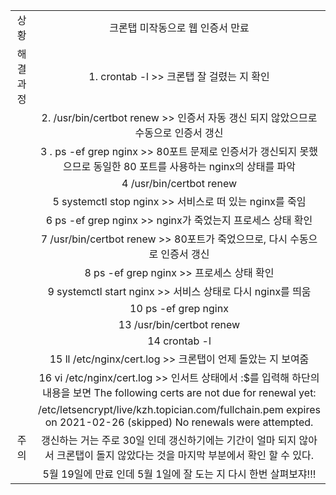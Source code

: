    |||
   |:--:|:--:|
   |상황|크론탭 미작동으로 웹 인증서 만료|
   |해결과정| 1. crontab -l   >> 크론탭 잘 걸렸는 지 확인|
   ||2.  /usr/bin/certbot renew   >> 인증서 자동 갱신 되지 않았으므로 수동으로 인증서 갱신|
   ||3 . ps -ef  grep nginx  >> 80포트 문제로 인증서가 갱신되지 못했으므로 동일한 80 포트를 사용하는 nginx의 상태를 파악|
   || 4  /usr/bin/certbot renew|   
   || 5  systemctl stop nginx   >> 서비스로 떠 있는 nginx를 죽임|
   || 6  ps -ef  grep nginx    >> nginx가 죽었는지 프로세스 상태 확인|
   || 7  /usr/bin/certbot renew   >> 80포트가 죽었으므로, 다시 수동으로 인증서 갱신|
   || 8  ps -ef  grep nginx    >> 프로세스 상태 확인||
   || 9  systemctl start nginx    >> 서비스 상태로 다시 nginx를 띄움|
   ||10  ps -ef  grep nginx|
   ||13  /usr/bin/certbot renew|
   ||14  crontab -l|
   ||15  ll /etc/nginx/cert.log   >> 크론탭이 언제 돌았는 지 보여줌|
   ||16  vi /etc/nginx/cert.log   >> 인서트 상태에서 :$를 입력해 하단의 내용을 보면 The following certs are not due for renewal yet:
   ||/etc/letsencrypt/live/kzh.topician.com/fullchain.pem expires on 2021-02-26 (skipped) No renewals were attempted.|
   |주의| 갱신하는 거는 주로 30일 인데 갱신하기에는 기간이 얼마 되지 않아서 크론탭이 돌지 않았다는 것을 마지막 부분에서 확인 할 수 있다.|
   ||5월 19일에 만료 인데 5월 1일에 잘 도는 지 다시 한번 살펴보쟈!!!|